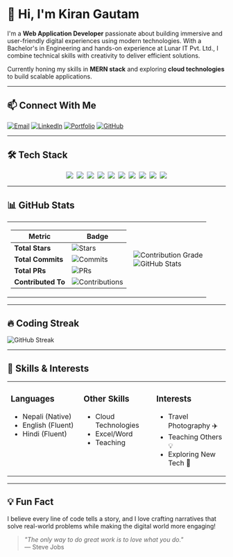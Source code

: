 # 👋 Hi, I'm Kiran Gautam

I'm a **Web Application Developer** passionate about building immersive and user-friendly digital experiences using modern technologies. With a Bachelor's in Engineering and hands-on experience at Lunar IT Pvt. Ltd., I combine technical skills with creativity to deliver efficient solutions.

Currently honing my skills in **MERN stack** and exploring **cloud technologies** to build scalable applications.

---

## 📫 Connect With Me
[![Email](https://img.shields.io/badge/Email-D14836?style=flat&logo=gmail&logoColor=white)](mailto:romangautam71399@gmail.com)
[![LinkedIn](https://img.shields.io/badge/LinkedIn-0077B5?style=flat&logo=linkedin&logoColor=white)](https://www.linkedin.com/in/roman-gautam-19aaa8274/)
[![Portfolio](https://img.shields.io/badge/Portfolio-4285F4?style=flat&logo=google-chrome&logoColor=white)](https://www.gautam-kiran.com.np/)
[![GitHub](https://img.shields.io/badge/GitHub-181717?style=flat&logo=github&logoColor=white)](https://github.com/kirangautam01)

---

## 🛠 Tech Stack
<p align="center">
<img src="https://img.shields.io/badge/MongoDB-47A248?style=flat&logo=mongodb&logoColor=white" hspace="2">
<img src="https://img.shields.io/badge/Express.js-000000?style=flat&logo=express&logoColor=white" hspace="2">
<img src="https://img.shields.io/badge/React-61DAFB?style=flat&logo=react&logoColor=black" hspace="2">
<img src="https://img.shields.io/badge/Node.js-339933?style=flat&logo=node.js&logoColor=white" hspace="2">
<img src="https://img.shields.io/badge/JavaScript-F7DF1E?style=flat&logo=javascript&logoColor=black" hspace="2">
<img src="https://img.shields.io/badge/HTML5-E34F26?style=flat&logo=html5&logoColor=white" hspace="2">
<img src="https://img.shields.io/badge/CSS3-1572B6?style=flat&logo=css3&logoColor=white" hspace="2">
<img src="https://img.shields.io/badge/Tailwind_CSS-38B2AC?style=flat&logo=tailwind-css&logoColor=white" hspace="2">
<img src="https://img.shields.io/badge/Git-F05032?style=flat&logo=git&logoColor=white" hspace="2">
<img src="https://img.shields.io/badge/Figma-F24E1E?style=flat&logo=figma&logoColor=white" hspace="2">
</p>

---

## 📊 GitHub Stats
<p align="center">
<table>
<tr>
<td>

| Metric             | Badge |
|--------------------|-------|
| **Total Stars**    | ![Stars](https://img.shields.io/github/stars/kirangautam01?color=blue&logo=github) |
| **Total Commits**  | ![Commits](https://img.shields.io/badge/Commits-186-blue) |
| **Total PRs**      | ![PRs](https://img.shields.io/badge/PRs-45-blue) |
| **Contributed To** | ![Contributions](https://img.shields.io/badge/Repos-5-blue) |

</td>
<td>

![Contribution Grade](https://img.shields.io/badge/Contribution%20Grade-B+-blue)  
![GitHub Stats](https://github-readme-stats.vercel.app/api?username=kirangautam01&show_icons=true&theme=default&hide_border=true&count_private=true&line_height=24)

</td>
</tr>
</table>
</p>

---
## 🔥 Coding Streak
<p align="center">
  
![GitHub Streak](https://github-readme-streak-stats.herokuapp.com/?user=kirangautam01&theme=default)

</p>

---

## 🎯 Skills & Interests
<p align="center">
<table>
<tr>
<td width="33%" valign="top">

### Languages
- Nepali (Native)
- English (Fluent)
- Hindi (Fluent)

</td>
<td width="33%" valign="top">

### Other Skills
- Cloud Technologies
- Excel/Word
- Teaching

</td>
<td width="33%" valign="top">

### Interests
- Travel Photography ✈️
- Teaching Others 💡
- Exploring New Tech 🚀

</td>
</tr>
</table>
</p>

---

## 💡 Fun Fact
I believe every line of code tells a story, and I love crafting narratives that solve real-world problems while making the digital world more engaging!

> *"The only way to do great work is to love what you do."*  
> — Steve Jobs
